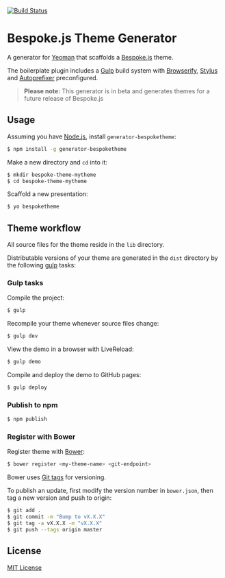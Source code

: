 [![Build Status](https://secure.travis-ci.org/markdalgleish/generator-bespoketheme.png?branch=master)](https://travis-ci.org/markdalgleish/generator-bespoketheme)

# Bespoke.js Theme Generator

A generator for [Yeoman](http://yeoman.io) that scaffolds a [Bespoke.js](http://markdalgleish.com/projects/bespoke.js) theme.

The boilerplate plugin includes a [Gulp](gulpjs.com) build system with [Browserify](http://browserify.org), [Stylus](http://learnboost.github.io/stylus) and [Autoprefixer](https://github.com/ai/autoprefixer) preconfigured.

> **Please note:** This generator is in beta and generates themes for a future release of Bespoke.js

## Usage

Assuming you have [Node.js](http://nodejs.org), install `generator-bespoketheme`:
```bash
$ npm install -g generator-bespoketheme
```

Make a new directory and `cd` into it:
```bash
$ mkdir bespoke-theme-mytheme
$ cd bespoke-theme-mytheme
```

Scaffold a new presentation:
```bash
$ yo bespoketheme
```

## Theme workflow

All source files for the theme reside in the `lib` directory.

Distributable versions of your theme are generated in the `dist` directory by the following [gulp](https://github.com/gulpjs/gulp) tasks:

### Gulp tasks

Compile the project:

```bash
$ gulp
```

Recompile your theme whenever source files change:

```bash
$ gulp dev
```

View the demo in a browser with LiveReload:

```bash
$ gulp demo
```

Compile and deploy the demo to GitHub pages:

```bash
$ gulp deploy
```

### Publish to npm

```bash
$ npm publish
```

### Register with Bower

Register theme with [Bower](http://bower.io/):

```bash
$ bower register <my-theme-name> <git-endpoint>
```

Bower uses [Git tags](http://git-scm.com/book/en/Git-Basics-Tagging) for versioning.

To publish an update, first modify the version number in `bower.json`, then tag a new version and push to origin:

```bash
$ git add .
$ git commit -m "Bump to vX.X.X"
$ git tag -a vX.X.X -m "vX.X.X"
$ git push --tags origin master
```

## License

[MIT License](http://markdalgleish.mit-license.org)
